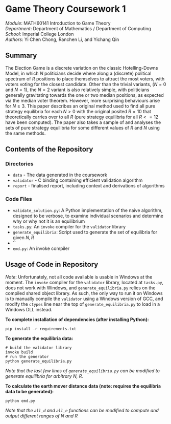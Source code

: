 # Game Theory Coursework 1
*Module*: MATH60141 Introduction to Game Theory\
*Department*: Department of Mathematics / Department of Computing\
*School*: Imperial College London \
*Authors*: Yi Chen Chong, Ranchen Li, and Yichang Qin

## Summary
The Election Game is a discrete variation on the classic Hotelling-Downs Model, in which $N$ politicians decide where along a (discrete) political spectrum of $R$ positions to place themselves to attract the most voters, with voters voting for the closest candidate. Other than the trivial variants, ($N = 0$ and $N = 1$), the $N = 2$ variant is also relatively simple, with politicians generally gravitating towards the one or two median positions, as expected via the median voter theorem. However, more surprising behaviours arise for $N \geq 3$. This paper describes an original method used to find all pure strategy equilibria for each $N > 0$ with the original posited $R = 10$ that theoretically carries over to all $R$ (pure strategy equilibria for all $R <= 12$ have been computed). The paper also takes a sample of and analyses the sets of pure strategy equilibria for some different values of $R$ and $N$ using the same methods.

## Contents of the Repository
### Directories
- `data` - The data generated in the coursework
- `validator` - C binding containing efficient validation algorithm
- `report` - finalised report, including context and derivations of algorithms
### Code Files
- `validate_solution.py`: A Python implementation of the naive algorithm, designed to be verbose, to examine individual scenarios and determine why or why not it is an equilibrium
- `tasks.py`: An `invoke` compiler for the `validator` library
- `generate_equilibria`: Script used to generate the set of equilibria for given $N, R$
- ``
- `emd.py`: An invoke compiler


## Usage of Code in Repository
*Note*: Unfortunately, not all code available is usable in Windows at the moment. The `invoke` compiler for the `validator` library, located at `tasks.py`, does not work with Windows, and `generate_equilibria.py` relies on the compiled shared object library. As such, the only way to run it on Windows is to manually compile the `validator` using a Windows version of GCC, and modify the `ctypes` line near the top of `generate_equilibria.py` to load in a Windows DLL instead.

**To complete installation of dependencies (after installing Python):**
```shell
pip install -r requirements.txt
```
**To generate the equilibria data:**
```shell
# build the validator library
invoke build
# run the generator
python generate_equilibria.py
```
*Note that the last few lines of `generate_equilibria.py` can be modified to generate equilibria for arbitrary $N$, $R$.*

**To calculate the earth mover distance data (note: requires the equilibria data to be generated):**
```shell
python emd.py
```
*Note that the `all_d` and `all_e` functions can be modified to compute and output different ranges of $N$ and $R$*
